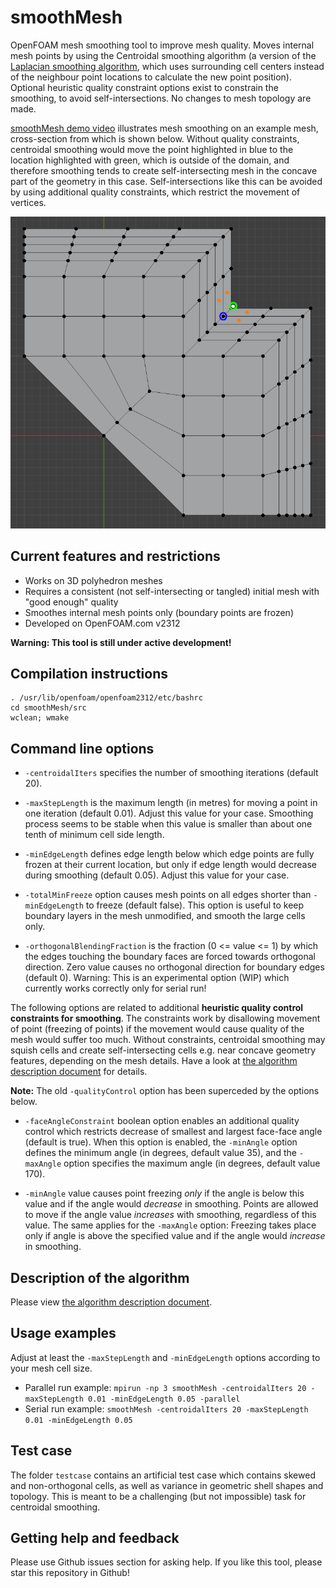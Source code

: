 # smoothMesh

OpenFOAM mesh smoothing tool to improve mesh quality. Moves internal
mesh points by using the Centroidal smoothing algorithm (a version of the
[Laplacian smoothing algorithm](https://en.wikipedia.org/wiki/Laplacian_smoothing),
which uses surrounding cell centers instead of the neighbour point
locations to calculate the new point position). Optional heuristic
quality constraint options exist to constrain the smoothing, to avoid
self-intersections. No changes to mesh topology are made.

[smoothMesh demo video](https://vimeo.com/1023687267) illustrates mesh
smoothing on an example mesh, cross-section from which is shown
below. Without quality constraints, centroidal smoothing would move the
point highlighted in blue to the location highlighted with green,
which is outside of the domain, and therefore smoothing tends to
create self-intersecting mesh in the concave part of the geometry in
this case. Self-intersections like this can be avoided by using
additional quality constraints, which restrict the movement of vertices.

[![smoothMesh demo video](images/base_mesh_with_problematic_vertex.png)](https://vimeo.com/1023687267)

## Current features and restrictions

- Works on 3D polyhedron meshes
- Requires a consistent (not self-intersecting or tangled) initial mesh with "good enough" quality
- Smoothes internal mesh points only (boundary points are frozen)
- Developed on OpenFOAM.com v2312

**Warning: This tool is still under active development!**

## Compilation instructions

```
. /usr/lib/openfoam/openfoam2312/etc/bashrc
cd smoothMesh/src
wclean; wmake
```

## Command line options

- `-centroidalIters` specifies the number of smoothing iterations (default 20).

- `-maxStepLength` is the maximum length (in metres) for moving a point in one iteration (default 0.01). Adjust this value for your case. Smoothing process seems to be stable when this value is smaller than about one tenth of minimum cell side length.

- `-minEdgeLength` defines edge length below which edge points are fully frozen at their current location, but only if edge length would decrease during smoothing (default 0.05). Adjust this value for your case.

- `-totalMinFreeze` option causes mesh points on all edges shorter than `-minEdgeLength` to freeze (default false). This option is useful to keep boundary layers in the mesh unmodified, and smooth the large cells only.

- `-orthogonalBlendingFraction` is the fraction (0 <= value <= 1) by which the edges touching the boundary faces are forced towards orthogonal direction. Zero value causes no orthogonal direction for boundary edges (default 0). Warning: This is an experimental option (WIP) which currently works correctly only for serial run!

The following options are related to additional **heuristic quality control constraints for smoothing**. The constraints work by disallowing movement of point (freezing of points) if the movement would cause quality of the mesh would suffer too much. Without constraints, centroidal smoothing may squish cells and create self-intersecting cells e.g. near concave geometry features, depending on the mesh details. Have a look at [the algorithm description document](algorithm_description.md) for details.

**Note:** The old `-qualityControl` option has been superceded by the options below.

- `-faceAngleConstraint` boolean option enables an additional quality control which restricts decrease of smallest and largest face-face angle (default is true). When this option is enabled, the `-minAngle` option defines the minimum angle (in degrees, default value 35), and the `-maxAngle` option specifies the maximum angle (in degrees, default value 170).

- `-minAngle` value causes point freezing *only* if the angle is below this value and if the angle would *decrease* in smoothing. Points are allowed to move if the angle value *increases* with smoothing, regardless of this value. The same applies for the `-maxAngle` option: Freezing takes place only if angle is above the specified value and if the angle would *increase* in smoothing.

## Description of the algorithm

Please view [the algorithm description document](algorithm_description.md).

## Usage examples

Adjust at least the `-maxStepLength` and `-minEdgeLength` options according to your mesh cell size.

- Parallel run example: `mpirun -np 3 smoothMesh -centroidalIters 20 -maxStepLength 0.01 -minEdgeLength 0.05 -parallel`
- Serial run example: `smoothMesh -centroidalIters 20 -maxStepLength 0.01 -minEdgeLength 0.05`

## Test case

The folder `testcase` contains an artificial test case which contains
skewed and non-orthogonal cells, as well as variance in geometric
shell shapes and topology. This is meant to be a challenging (but not
impossible) task for centroidal smoothing.

## Getting help and feedback

Please use Github issues section for asking help. If you like this
tool, please star this repository in Github!
